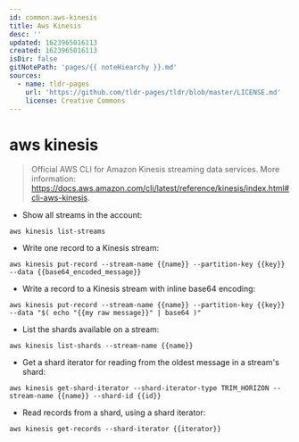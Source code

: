 ```yaml
---
id: common.aws-kinesis
title: Aws Kinesis
desc: ''
updated: 1623965016113
created: 1623965016113
isDir: false
gitNotePath: 'pages/{{ noteHiearchy }}.md'
sources:
  - name: tldr-pages
    url: 'https://github.com/tldr-pages/tldr/blob/master/LICENSE.md'
    license: Creative Commons
---
```

# aws kinesis

> Official AWS CLI for Amazon Kinesis streaming data services.
> More information: <https://docs.aws.amazon.com/cli/latest/reference/kinesis/index.html#cli-aws-kinesis>.

- Show all streams in the account:

`aws kinesis list-streams`

- Write one record to a Kinesis stream:

`aws kinesis put-record --stream-name {{name}} --partition-key {{key}} --data {{base64_encoded_message}}`

- Write a record to a Kinesis stream with inline base64 encoding:

`aws kinesis put-record --stream-name {{name}} --partition-key {{key}} --data "$( echo "{{my raw message}}" | base64 )"`

- List the shards available on a stream:

`aws kinesis list-shards --stream-name {{name}}`

- Get a shard iterator for reading from the oldest message in a stream's shard:

`aws kinesis get-shard-iterator --shard-iterator-type TRIM_HORIZON --stream-name {{name}} --shard-id {{id}}`

- Read records from a shard, using a shard iterator:

`aws kinesis get-records --shard-iterator {{iterator}}`

